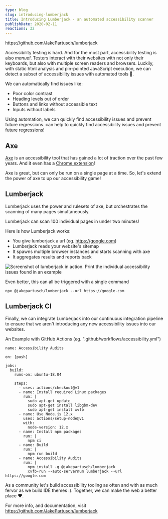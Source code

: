 ```yaml
---
type: blog
slug: introducing-lumberjack
title: Introducing Lumberjack - an automated accessibility scanner
publishDate: 2020-02-11
reactions: 32
---
```


https://github.com/JakePartusch/lumberjack

Accessibility testing is hard. And for the most part, accessibility testing is also _manual_. Testers interact with their websites with not only their keyboards, but also with multiple screen readers and browsers. Luckily, with static html analysis and pin-pointed JavaScript execution, we can detect a subset of accessibility issues with automated tools 🎉.

We can automatically find issues like:

- Poor color contrast
- Heading levels out of order
- Buttons and links without accessible text
- Inputs without labels

Using automation, we can quickly find accessibility issues and prevent future regressions. can help to quickly find accessibility issues and prevent future regressions!

## Axe

[Axe](https://github.com/dequelabs/axe-core) is an accessibility tool that has gained a lot of traction over the past few years. And it even has a [Chrome extension](https://chrome.google.com/webstore/detail/axe-web-accessibility-tes/lhdoppojpmngadmnindnejefpokejbdd?hl=en-US)!

Axe is great, but can only be run on a single page at a time. So, let's extend the power of axe to up our accessibility game!

## Lumberjack

Lumberjack uses the power and rulesets of axe, but orchestrates the scanning of many pages simultaneously.

Lumberjack can scan 100 individual pages in under two minutes!

Here is how Lumberjack works:

- You give lumberjack a url (eg. https://google.com)
- Lumberjack reads your website's sitemap
- It spawns multiple browser instances and starts scanning with axe
- It aggregates results and reports back

![Screenshot of lumberjack in action. Print the individual accessibility issues found in an example](https://dev-to-uploads.s3.amazonaws.com/i/4ktrbctg49ccw4hoc3df.png)

Even better, this can all be triggered with a single command

```
npx @jakepartusch/lumberjack --url https://google.com
```

## Lumberjack CI

Finally, we can integrate Lumberjack into our continuous integration pipeline to ensure that we aren't introducing any new accessibility issues into our websites.

An Example with GitHub Actions (eg. ".github/workflows/accessibility.yml")

```
name: Accessibility Audits

on: [push]

jobs:
  build:
    runs-on: ubuntu-18.04

    steps:
      - uses: actions/checkout@v1
      - name: Install required Linux packages
        run: |
          sudo apt-get update
          sudo apt-get install libgbm-dev
          sudo apt-get install xvfb
      - name: Use Node.js 12.x
        uses: actions/setup-node@v1
        with:
          node-version: 12.x
      - name: Install npm packages
        run: |
          npm ci
      - name: Build
        run: |
          npm run build
      - name: Accessibility Audits
        run: |
          npm install -g @jakepartusch/lumberjack
          xvfb-run --auto-servernum lumberjack --url https://google.com
```

As a community let's build accessibility tooling as often and with as much fervor as we build IDE themes :). Together, we can make the web a better place ♥️.

For more info, and documentation, visit https://github.com/JakePartusch/lumberjack

